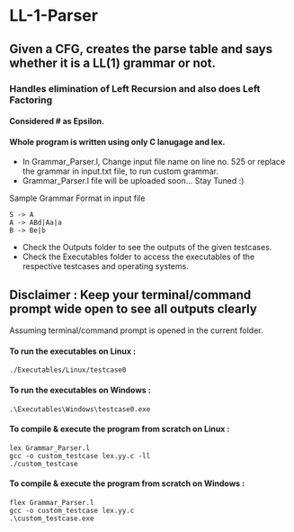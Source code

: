 # LL-1-Parser
## Given a CFG, creates the parse table and says whether it is a LL(1) grammar or not.
### Handles elimination of Left Recursion and also does Left Factoring

#### Considered # as Epsilon.
#### Whole program is written using only C lanugage and lex.

* In Grammar_Parser.l, Change input file name on line no. 525 or replace the grammar in input.txt file, to run custom grammar.
* Grammar_Parser.l file will be uploaded soon... Stay Tuned :)

Sample Grammar Format in input file
```
S -> A
A -> ABd|Aa|a
B -> Be|b
```

* Check the Outputs folder to see the outputs of the given testcases.
* Check the Executables folder to access the executables of the respective testcases and operating systems.

## Disclaimer : Keep your terminal/command prompt wide open to see all outputs clearly

Assuming terminal/command prompt is opened in the current folder.

#### To run the executables on Linux :
```
./Executables/Linux/testcase0
 ```

#### To run the executables on Windows :
```
.\Executables\Windows\testcase0.exe
```

#### To compile & execute the program from scratch on Linux :
```
lex Grammar_Parser.l
gcc -o custom_testcase lex.yy.c -ll
./custom_testcase
```

#### To compile & execute the program from scratch on Windows :
```
flex Grammar_Parser.l
gcc -o custom_testcase lex.yy.c
.\custom_testcase.exe
```
